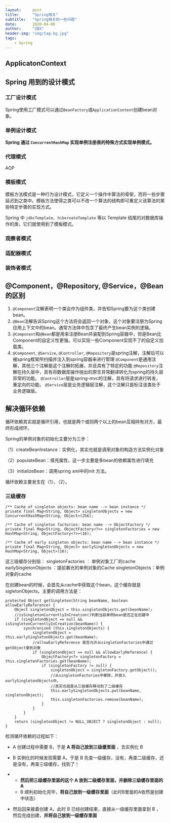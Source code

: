 ```yaml
---
layout:     post
title:      "Spring相关"
subtitle:   "Spring相关的一些问题"
date:       2020-04-08
author:     "ZBX"
header-img: "img/tag-bg.jpg"
tags:
    - Spring
---
```


## ApplicatonContext



## Spring 用到的设计模式

### 工厂设计模式

Spring使用工厂模式可以通过`BeanFactory`或`ApplicationContext`创建bean对象。

### 单例设计模式

**Spring 通过 `ConcurrentHashMap` 实现单例注册表的特殊方式实现单例模式。**

### 代理模式

AOP

### 模板模式

模板方法模式是一种行为设计模式，它定义一个操作中算法的骨架，而将一些步骤延迟到之类中。模板方法使得之类可以不改一个算法的结构即可重定义该算法的某些特定步骤的实现方式。

Spring 中 `jdbcTemplate`、`hibernateTemplate` 等以 Template 结尾的对数据库操作的类，它们就使用到了模板模式。

### 观察者模式

### 适配器模式

### 装饰者模式

## @Component，@Repository, @Service，@Bean的区别

1. `@Component`注解表明一个类会作为组件类，并告知Spring要为这个类创建bean。
2. `@Bean`注解告诉Spring这个方法将会返回一个对象，这个对象要注册为Spring应用上下文中的bean。通常方法体中包含了最终产生bean实例的逻辑。
3. `@Component`和`@Bean`都是用来注册Bean并装配到Spring容器中，但是Bean比Component的自定义性更强。可以实现一些Component实现不了的自定义加载类。
4. `@Component`, `@Service`, `@Controller`, `@Repository`是spring注解，注解后可以被spring框架所扫描并注入到spring容器来进行管理
   `@Component`是通用注解，其他三个注解是这个注解的拓展，并且具有了特定的功能
   `@Repository`注解在持久层中，具有将数据库操作抛出的原生异常翻译转化为spring的持久层异常的功能。
   `@Controller`层是spring-mvc的注解，具有将请求进行转发，重定向的功能。
   `@Service`层是业务逻辑层注解，这个注解只是标注该类处于业务逻辑层。



## 解决循环依赖

循环依赖其实就是循环引用，也就是两个或则两个以上的bean互相持有对方，最终形成闭环。

Spring的单例对象的初始化主要分为三步：

（1）createBeanInstance：实例化，其实也就是调用对象的构造方法实例化对象

（2）populateBean：填充属性，这一步主要是多bean的依赖属性进行填充

（3）initializeBean：调用spring xml中的init 方法。

循环依赖主要发生在（1）、（2）。

### 三级缓存

```
/** Cache of singleton objects: bean name --> bean instance */
private final Map<String, Object> singletonObjects = new ConcurrentHashMap<String, Object>(256);

/** Cache of singleton factories: bean name --> ObjectFactory */
private final Map<String, ObjectFactory<?>> singletonFactories = new HashMap<String, ObjectFactory<?>>(16);

/** Cache of early singleton objects: bean name --> bean instance */
private final Map<String, Object> earlySingletonObjects = new HashMap<String, Object>(16);
```

这三级缓存分别指：
singletonFactories ： 单例对象工厂的cache
earlySingletonObjects ：提前暴光的单例对象的Cache
singletonObjects：单例对象的cache

在创建bean的时候，会首先从cache中获取这个bean，这个缓存就是sigletonObjects。主要的调用方法是：

```
protected Object getSingleton(String beanName, boolean allowEarlyReference) {
    Object singletonObject = this.singletonObjects.get(beanName);
    //isSingletonCurrentlyInCreation()判断当前单例bean是否正在创建中
    if (singletonObject == null && isSingletonCurrentlyInCreation(beanName)) {
        synchronized (this.singletonObjects) {
            singletonObject = this.earlySingletonObjects.get(beanName);
            //allowEarlyReference 是否允许从singletonFactories中通过getObject拿到对象
            if (singletonObject == null && allowEarlyReference) {
                ObjectFactory<?> singletonFactory = this.singletonFactories.get(beanName);
                if (singletonFactory != null) {
                    singletonObject = singletonFactory.getObject();
                    //从singletonFactories中移除，并放入earlySingletonObjects中。
                    //其实也就是从三级缓存移动到了二级缓存
                    this.earlySingletonObjects.put(beanName, singletonObject);
                    this.singletonFactories.remove(beanName);
                }
            }
        }
    }
    return (singletonObject != NULL_OBJECT ? singletonObject : null);
}
```

检测循环依赖的过程如下：

- A 创建过程中需要 B，于是 **A 将自己放到三级缓里面** ，去实例化 B

- B 实例化的时候发现需要 A，于是 B 先查一级缓存，没有，再查二级缓存，还是没有，再查三级缓存，找到了！

- - **然后把三级缓存里面的这个 A 放到二级缓存里面，并删除三级缓存里面的 A**
  - B 顺利初始化完毕，**将自己放到一级缓存里面**（此时B里面的A依然是创建中状态）

- 然后回来接着创建 A，此时 B 已经创建结束，直接从一级缓存里面拿到 B ，然后完成创建，**并将自己放到一级缓存里面**

